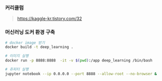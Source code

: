 ### 커리큘럼
> https://kaggle-kr.tistory.com/32

### 머신러닝 도커 환경 구축

```bash
# docker image 받기
docker build -t deep_learning .

# 이미지 실행
docker run -p 8888:8888  -it -v $(pwd):/app deep_learning /bin/bash

# 쥬피터 실행
jupyter notebook --ip 0.0.0.0 --port 8888 --allow-root --no-browser &
```